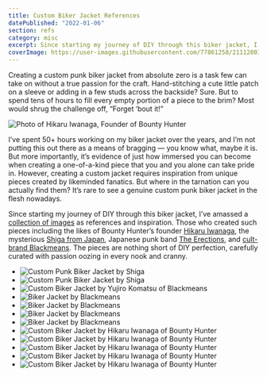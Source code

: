 ```yaml
---
title: Custom Biker Jacket References
datePublished: "2022-01-06"
section: refs
category: misc
excerpt: Since starting my journey of DIY through this biker jacket, I’ve amassed a collection of images as references and inspiration.
coverImage: https://user-images.githubusercontent.com/77861258/211128031-dd249a04-9093-4736-850a-e915f08cc6dd.png
---
```


Creating a custom punk biker jacket from absolute zero is a task few can take on without a true passion for the craft. Hand-stitching a cute little patch on a sleeve or adding in a few studs across the backside? Sure. But to spend tens of hours to fill every empty portion of a piece to the brim? Most would shrug the challenge off, “Forget ‘bout it!”

<Image 
  src="https://user-images.githubusercontent.com/77861258/211128085-b0be9fbf-579f-4aaf-b6af-ec172ee10a79.jpg" 
  alt="Photo of Hikaru Iwanaga, Founder of Bounty Hunter"
  aspectRatio="3:4"
/>

I’ve spent 50+ hours working on my biker jacket over the years, and I’m not putting this out there as a means of bragging — you know what, maybe it is. But more importantly, it’s evidence of just how immersed you can become when creating a one-of-a-kind piece that you and you alone can take pride in. However, creating a custom jacket requires inspiration from unique pieces created by likeminded fanatics. But where in the tarnation can you actually find them? It’s rare to see a genuine custom punk biker jacket in the flesh nowadays. 

Since starting my journey of DIY through this biker jacket, I’ve amassed a [collection of images](https://www.are.na/riviere-fougy/biker-jacket-8yzhrsdicgc) as references and inspiration. Those who created such pieces including the likes of Bounty Hunter’s founder [Hikaru Iwanaga](https://youtu.be/cSgs-5bXCMg), the mysterious [Shiga from Japan](http://whev.com/actafp/), Japanese punk band [The Erections](https://www.infringe.com/the-erections/), and [cult-brand Blackmeans](https://www.archivepdf.net/post/brand-breakdown-yujiro-komatsu-and-blackmeans). The pieces are nothing short of DIY perfection, carefully curated with passion oozing in every nook and cranny.

- <Image 
    src="https://user-images.githubusercontent.com/77861258/211128148-14252895-4240-4e54-b588-cd77807857f8.png" 
    alt="Custom Punk Biker Jacket by Shiga" 
    aspectRatio="16:9"
  />
- <Image 
    src="https://user-images.githubusercontent.com/77861258/211128228-4b5a77c2-d338-4fef-bd9d-4cd929d84b6e.png" 
    alt="Custom Punk Biker Jacket by Shiga" 
    aspectRatio="16:9"
  />
- <Image 
    src="https://user-images.githubusercontent.com/77861258/211128251-13b5bd80-138d-4afe-aca4-29ac778113ea.png" 
    alt="Custom Biker Jacket by Yujiro Komatsu of Blackmeans"
    aspectRatio="4:3"
  />
- <Image 
    src="https://user-images.githubusercontent.com/77861258/211128294-196cd1b5-2a7e-4faf-aecb-7fdac6373e8b.png" 
    alt="Biker Jacket by Blackmeans"
    aspectRatio="16:9"
  />
- <Image 
    src="https://user-images.githubusercontent.com/77861258/211128335-7ca0a25d-7865-494e-b546-c4d470db0e04.png" 
    alt="Biker Jacket by Blackmeans"
    aspectRatio="16:9"
  />
- <Image 
    src="https://user-images.githubusercontent.com/77861258/211128357-94bd94e4-b306-435a-923a-a974b9bcd31d.png" 
    alt="Biker Jacket by Blackmeans"
    aspectRatio="16:9"
  />
- <Image 
    src="https://user-images.githubusercontent.com/77861258/211128371-d18f1016-55fc-4280-98d2-76dafb6acfa9.png" 
    alt="Biker Jacket by Blackmeans"
    aspectRatio="16:9"
  />
 - <Image 
   src="https://user-images.githubusercontent.com/77861258/211128399-d64bf7f1-43e4-4250-ac2f-a85dd9237226.png" 
   alt="Custom Biker Jacket by Hikaru Iwanaga of Bounty Hunter"
   aspectRatio="16:9"
 />
 - <Image 
   src="https://user-images.githubusercontent.com/77861258/211128424-8b65dd87-52bd-4915-b243-34dfed0a0035.png" 
   alt="Custom Biker Jacket by Hikaru Iwanaga of Bounty Hunter"
   aspectRatio="16:9"
 />
 - <Image 
   src="https://user-images.githubusercontent.com/77861258/211128434-ee5db6be-d104-4bf2-b0c0-f121fcb78cd9.png" 
   alt="Custom Biker Jacket by Hikaru Iwanaga of Bounty Hunter"
   aspectRatio="16:9"
 />
 - <Image
   src="https://user-images.githubusercontent.com/77861258/211128455-a9b932d2-6d83-4f12-aa23-5a4a9cf59e57.png" 
   alt="Custom Biker Jacket by Hikaru Iwanaga of Bounty Hunter"
   aspectRatio="16:9"
 />
 - <Image 
   src="https://user-images.githubusercontent.com/77861258/211128463-fcc35f8e-85ab-4f34-845f-ee85102725e6.png" 
   alt="Custom Biker Jacket by Hikaru Iwanaga of Bounty Hunter"
   aspectRatio="16:9"
 />
